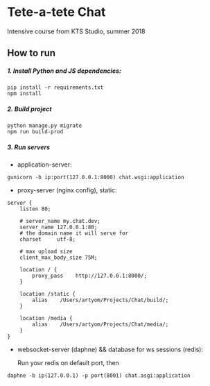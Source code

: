 # Tete-a-tete Chat
Intensive course from KTS Studio, summer 2018

## How to run

##### 1. Install Python and JS dependencies:

```
pip install -r requirements.txt
npm install
```

##### 2. Build project

```
python manage.py migrate
npm run build-prod
```

##### 3. Run servers

* application-server:
 
```
gunicorn -b ip:port(127.0.0.1:8000) chat.wsgi:application
```

* proxy-server (nginx config), static:  

```
server {
    listen 80;

    # server_name my.chat.dev;
    server_name 127.0.0.1:80;
    # the domain name it will serve for
    charset     utf-8;

    # max upload size
    client_max_body_size 75M;

    location / {
        proxy_pass    http://127.0.0.1:8000/;
    }

    location /static {
        alias    /Users/artyom/Projects/Chat/build/;
    }

    location /media {
        alias    /Users/artyom/Projects/Chat/media/;
    }
}
```

* websocket-server (daphne) && database for ws sessions (redis):

  Run your redis on default port, then
  
```
daphne -b ip(127.0.0.1) -p port(8001) chat.asgi:application
```